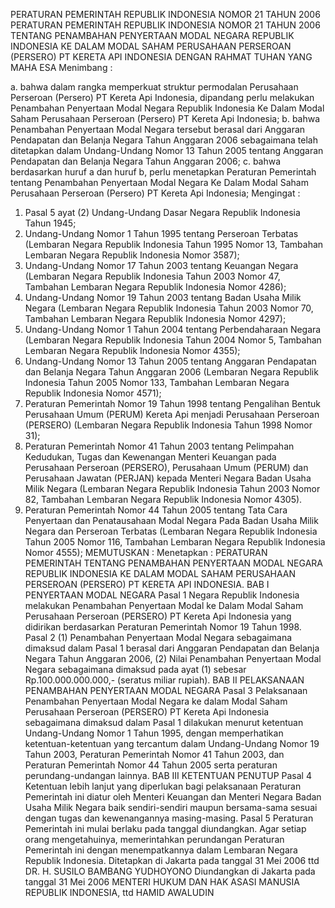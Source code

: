  PERATURAN PEMERINTAH REPUBLIK INDONESIA NOMOR 21 TAHUN 2006 PERATURAN PEMERINTAH REPUBLIK INDONESIA NOMOR 21 TAHUN 2006 TENTANG PENAMBAHAN PENYERTAAN MODAL NEGARA REPUBLIK INDONESIA KE DALAM MODAL SAHAM PERUSAHAAN PERSEROAN (PERSERO) PT KERETA API INDONESIA
DENGAN RAHMAT TUHAN YANG MAHA ESA
Menimbang :

a. bahwa dalam rangka memperkuat struktur permodalan Perusahaan Perseroan (Persero) PT Kereta Api Indonesia, dipandang perlu melakukan Penambahan Penyertaan Modal Negara Republik Indonesia Ke Dalam Modal Saham Perusahaan Perseroan (Persero) PT Kereta Api Indonesia;
b. bahwa Penambahan Penyertaan Modal Negara tersebut berasal dari Anggaran Pendapatan dan Belanja Negara Tahun Anggaran 2006 sebagaimana telah ditetapkan dalam Undang-Undang Nomor 13 Tahun 2005 tentang Anggaran Pendapatan dan Belanja Negara Tahun Anggaran 2006;
c. bahwa berdasarkan huruf a dan huruf b, perlu menetapkan Peraturan Pemerintah tentang Penambahan Penyertaan Modal Negara Ke Dalam Modal Saham Perusahaan Perseroan (Persero) PT Kereta Api Indonesia;
Mengingat :

1. Pasal 5 ayat (2) Undang-Undang Dasar Negara Republik Indonesia Tahun 1945;
2. Undang-Undang Nomor 1 Tahun 1995 tentang Perseroan Terbatas (Lembaran Negara Republik Indonesia Tahun 1995 Nomor 13, Tambahan Lembaran Negara Republik Indonesia Nomor 3587);
3. Undang-Undang Nomor 17 Tahun 2003 tentang Keuangan Negara (Lembaran Negara Republik Indonesia Tahun 2003 Nomor 47, Tambahan Lembaran Negara Republik Indonesia Nomor 4286);
4. Undang-Undang Nomor 19 Tahun 2003 tentang Badan Usaha Milik Negara (Lembaran Negara Republik Indonesia Tahun 2003 Nomor 70, Tambahan Lembaran Negara Republik Indonesia Nomor 4297);
5. Undang-Undang Nomor 1 Tahun 2004 tentang Perbendaharaan Negara (Lembaran Negara Republik Indonesia Tahun 2004 Nomor 5, Tambahan Lembaran Negara Republik Indonesia Nomor 4355);
6. Undang-Undang Nomor 13 Tahun 2005 tentang Anggaran Pendapatan dan Belanja Negara Tahun Anggaran 2006 (Lembaran Negara Republik Indonesia Tahun 2005 Nomor 133, Tambahan Lembaran Negara Republik Indonesia Nomor 4571);
7. Peraturan Pemerintah Nomor 19 Tahun 1998 tentang Pengalihan Bentuk Perusahaan Umum (PERUM) Kereta Api menjadi Perusahaan Perseroan (PERSERO) (Lembaran Negara Republik Indonesia Tahun 1998 Nomor 31);
8. Peraturan Pemerintah Nomor 41 Tahun 2003 tentang Pelimpahan Kedudukan, Tugas dan Kewenangan Menteri Keuangan pada Perusahaan Perseroan (PERSERO), Perusahaan Umum (PERUM) dan Perusahaan Jawatan (PERJAN) kepada Menteri Negara Badan Usaha Milik Negara (Lembaran Negara Republik Indonesia Tahun 2003 Nomor 82, Tambahan Lembaran Negara Republik Indonesia Nomor 4305).
9. Peraturan Pemerintah Nomor 44 Tahun 2005 tentang Tata Cara Penyertaan dan Penatausahaan Modal Negara Pada Badan Usaha Milik Negara dan Perseroan Terbatas (Lembaran Negara Republik Indonesia Tahun 2005 Nomor 116, Tambahan Lembaran Negara Republik Indonesia Nomor 4555);
MEMUTUSKAN :
 Menetapkan : PERATURAN PEMERINTAH TENTANG PENAMBAHAN PENYERTAAN MODAL NEGARA REPUBLIK INDONESIA KE DALAM MODAL SAHAM PERUSAHAAN PERSEROAN (PERSERO) PT KERETA API INDONESIA. BAB I PENYERTAAN MODAL NEGARA
Pasal 1
Negara Republik Indonesia melakukan Penambahan Penyertaan Modal ke Dalam Modal Saham Perusahaan Perseroan (PERSERO) PT Kereta Api Indonesia yang didirikan berdasarkan Peraturan Pemerintah Nomor 19 Tahun 1998.
Pasal 2
(1) Penambahan Penyertaan Modal Negara sebagaimana dimaksud dalam Pasal 1 berasal dari Anggaran Pendapatan dan Belanja Negara Tahun Anggaran 2006, (2) Nilai Penambahan Penyertaan Modal Negara sebagaimana dimaksud pada ayat (1) sebesar Rp.100.000.000.000,- (seratus miliar rupiah). BAB II PELAKSANAAN PENAMBAHAN PENYERTAAN MODAL NEGARA
Pasal 3
Pelaksanaan Penambahan Penyertaan Modal Negara ke dalam Modal Saham Perusahaan Perseroan (PERSERO) PT Kereta Api Indonesia sebagaimana dimaksud dalam Pasal 1 dilakukan menurut ketentuan Undang-Undang Nomor 1 Tahun 1995, dengan memperhatikan ketentuan-ketentuan yang tercantum dalam Undang-Undang Nomor 19 Tahun 2003, Peraturan Pemerintah Nomor 41 Tahun 2003, dan Peraturan Pemerintah Nomor 44 Tahun 2005 serta peraturan perundang-undangan lainnya. BAB III KETENTUAN PENUTUP
Pasal 4
Ketentuan lebih lanjut yang diperlukan bagi pelaksanaan Peraturan Pemerintah ini diatur oleh Menteri Keuangan dan Menteri Negara Badan Usaha Milik Negara baik sendiri-sendiri maupun bersama-sama sesuai dengan tugas dan kewenangannya masing-masing.
Pasal 5
Peraturan Pemerintah ini mulai berlaku pada tanggal diundangkan.
Agar setiap orang mengetahuinya, memerintahkan perundangan Peraturan Pemerintah ini dengan menempatkannya dalam Lembaran Negara Republik Indonesia. Ditetapkan di Jakarta pada tanggal 31 Mei 2006 ttd DR. H. SUSILO BAMBANG YUDHOYONO Diundangkan di Jakarta pada tanggal 31 Mei 2006 MENTERI HUKUM DAN HAK ASASI MANUSIA REPUBLIK INDONESIA, ttd HAMID AWALUDIN